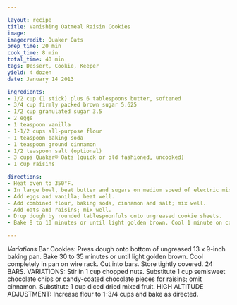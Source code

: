 ```yaml
---

layout: recipe
title: Vanishing Oatmeal Raisin Cookies
image:
imagecredit: Quaker Oats
prep_time: 20 min
cook_time: 8 min
total_time: 40 min
tags: Dessert, Cookie, Keeper
yield: 4 dozen
date: January 14 2013

ingredients:
- 1/2 cup (1 stick) plus 6 tablespoons butter, softened
- 3/4 cup firmly packed brown sugar 5.625
- 1/2 cup granulated sugar 3.5
- 2 eggs
- 1 teaspoon vanilla
- 1-1/2 cups all-purpose flour
- 1 teaspoon baking soda
- 1 teaspoon ground cinnamon
- 1/2 teaspoon salt (optional)
- 3 cups Quaker® Oats (quick or old fashioned, uncooked)
- 1 cup raisins

directions:
- Heat oven to 350°F. 
- In large bowl, beat butter and sugars on medium speed of electric mixer until creamy. 
- Add eggs and vanilla; beat well. 
- Add combined flour, baking soda, cinnamon and salt; mix well. 
- Add oats and raisins; mix well.
- Drop dough by rounded tablespoonfuls onto ungreased cookie sheets.
- Bake 8 to 10 minutes or until light golden brown. Cool 1 minute on cookie sheets; remove to wire rack. Cool completely. Store tightly covered.

---
```

*Variations*
Bar Cookies: Press dough onto bottom of ungreased 13 x 9-inch baking pan. Bake 30 to 35 minutes or until light golden brown. Cool completely in pan on wire rack. Cut into bars. Store tightly covered. 24 BARS. VARIATIONS: Stir in 1 cup chopped nuts. Substitute 1 cup semisweet chocolate chips or candy-coated chocolate pieces for raisins; omit cinnamon. Substitute 1 cup diced dried mixed fruit. HIGH ALTITUDE ADJUSTMENT: Increase flour to 1-3/4 cups and bake as directed.


